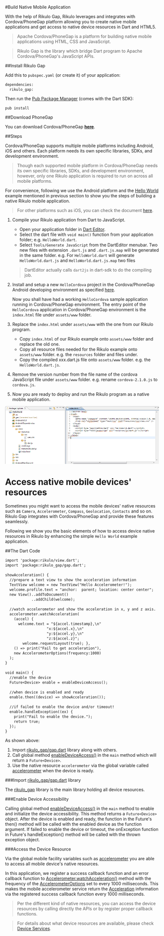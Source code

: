 #Build Native Mobile Application

With the help of Rikulo Gap, Rikulo leverages and integrates with Cordova/PhoneGap platform allowing you to create native mobile applications and get access to native device resources in Dart and HTML5.

>Apache Cordova/PhoneGap is a platform for building native mobile applications using HTML, CSS and JavaScript.

>Rikulo Gap is the library which bridge Dart program to Apache Cordova/PhoneGap's JavaScript APIs.

##Install Rikulo Gap

Add this to `pubspec.yaml` (or create it) of your application:

    dependencies:
      rikulo_gap:

Then run the [Pub Package Manager](http://pub.dartlang.org/doc) (comes with the Dart SDK):

    pub install

##Download PhoneGap

You can download Cordova/PhoneGap **[here](http://phonegap.com/download)**.

##Steps

Cordova/PhoneGap supports multiple mobile platforms including Android, iOS and others. Each platform needs its own specific libraries, SDKs, and development environment.

>Though each supported mobile platform in Cordova/PhoneGap needs its own specific libraries, SDKs, and development environment, however, only one Rikulo application is required to run on across all mobile platforms.

For convenience, following we use the Android platform and the [Hello World](Hello_World.md) example mentioned in previous section to show you the steps of building a native Rikulo mobile application.
>For other platforms such as iOS, you can check the document [here](http://docs.phonegap.com/en/2.1.0/guide_getting-started_index.md.html#Getting%20Started%20Guides).

1. Compile your Rikulo application from Dart to JavaScript. 
	* Open your application folder in [Dart Editor](http://www.dartlang.org/docs/editor/).
	* Select the dart file with `void main()` function from your application folder; e.g. `HelloWorld.dart`.
	* Select `Tools/Generate JavaScript` from the DartEditor menubar. Two new files with extension `.dart.js` and `.dart.js.map` will be generated in the same folder. e.g. For `HelloWorld.dart` will generate `HelloWorld.dart.js` and `HelloWorld.dart.js.map` two files

	>DartEditor actually calls `dart2js` in dart-sdk to do the compiling job.

2. Install and setup a new `HelloCordova` project in the Cordova/PhoneGap Android developing environment as specified [here](http://docs.phonegap.com/en/2.1.0/guide_getting-started_android_index.md.html#Getting%20Started%20with%20Android).

	Now you shall have had a working `HelloCordova` sample application running in Cordova/PhoneGap environment. The entry point of the `HelloCordova` application in Cordova/PhoneGap environment is the `index.html` file under `assets/www` folder.

3. Replace the `index.html` under `assets/www` with the one from our Rikulo program.
	* Copy `index.html` of our Rikulo example onto `assets/www` folder and replace the old one.
	* Copy all resource files needed for the Rikulo example onto `assets/www` folder. e.g. the `resources` folder and files under.
	* Copy the compiled xxx.dart.js file onto `assets/www` folder. e.g. the `HelloWorld.dart.js`.

4. Remove the version number from the file name of the cordova JavaScript file under `assets/www` folder. e.g. rename `cordova-2.1.0.js` to `cordova.js`.

5. Now you are ready to deploy and run the Rikulo program as a native mobile application.

![Cordova Android Development Environment](cordova-env.png?raw=true)

# Access native mobile devices' resources
Sometimes you might want to access the mobile devices' native resources such as `Camera`, `Accelerometer`, `Compass`, `Geolocation`, `Contacts` and so on. Rikulo Gap integrates with Cordova/PhoneGap and provide these features seamlessly.

Following we show you the basic elements of how to access device native resources in Rikulo by enhancing the simple `Hello World` example application.

##The Dart Code

    import 'package:rikulo/view.dart';
    import 'package:rikulo_gap/gap.dart';

    showAcceleration() {
      //prepare a text view to show the acceleration information
      TextView welcome = new TextView("Hello Accelerometer!");
      welcome.profile.text = "anchor:  parent; location: center center";
      new View()..addToDocument()
                ..addChild(welcome);
		
      //watch accelerometer and show the acceleration in x, y and z axis.
      accelerometer.watchAcceleration(
        (accel) {
          welcome.text = "${accel.timestamp},\n"
                       "x:${accel.x},\n"
                       "y:${accel.y},\n"
                       "z:${accel.z}";
	        welcome.requestLayout(true); },
        () => print("Fail to get acceleration"),
        new AccelerometerOptions(frequency:1000)
      );
    }

    void main() {
      //enable the device
      Future<Device> enable = enableDeviceAccess();

      //when device is enabled and ready
      enable.then((device) => showAcceleration());

      //if failed to enable the device and/or timeout!
      enable.handleException((ex) {
        print("Fail to enable the device.");
        return true;
      });
    }

As shown above:

1. Import [rikulo_gap/gap.dart](gap:) library along with others.
2. Call global method [enableDeviceAccess()](gap:) in the `main` method which will return a `Future<Device>`.
3. Use the native resource `accelerometer` via the global variable called [accelerometer](gap:) when the device is ready.

###Import [rikulo_gap/gap.dart](gap:) library

The [rikulo_gap](gap:) library is the main library holding all device resources.

###Enable Device Accessibility

Calling global method [enableDeviceAccess()](gap:gap) in the `main` method to enable and initialize the device accessibility. This method returns a `Future<Device>` object. After the device is enabled and ready, the function in the Future's then() method will be called with the enabled device as the function argument. If failed to enable the device or timeout, the onException function in Future's handleException() method will be called with the thrown exception object.

###Access the Device Resource

Via the global mobile facility variables such as [accelerometer](gap:gap) you are able to access all mobile device's native resources. 

In this application, we register a success callback function and an error callback function to [Accelerometer.watchAcceleration()](gap:gap) method with the frequency of the [AccelerometerOptions](gap:gap) set to every 1000 milliseconds. This makes the mobile accelerometer service return the [Acceleration](gap:gap) information via the registered success callback function every 1000 milliseconds.

>Per the different kind of native resources, you can access the device resources by calling directly the APIs or by register proper callback functions.

>For details about what device resources are available, please check [Device Services](../Device_Services/index.md).
